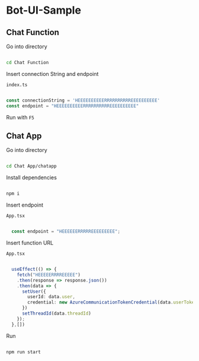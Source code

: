 # Bot-UI-Sample

## Chat Function 

Go into directory

``` bash

cd Chat Function

```

Insert connection String and endpoint

`index.ts`

```ts

const connectionString = 'HEEEEEEEEEERRRRRRRRRREEEEEEEEEE'
const endpoint = "HEEEEEEEEEERRRRRRRRRREEEEEEEEEE"

```

Run with `F5`

## Chat App

Go into directory

``` bash

cd Chat App/chatapp

```

Install dependencies

``` bash

npm i

```

Insert endpoint

`App.tsx`

```ts

  const endpoint = "HEEEEEERRRRREEEEEEEEE";

```

Insert function URL

`App.tsx`

```ts

  useEffect(() => {
    fetch("HEEEEERRRREEEEE")
    .then(response => response.json())
    .then(data => {
      setUser({
        userId: data.user, 
        credential: new AzureCommunicationTokenCredential(data.userToken.token)
      })
      setThreadId(data.threadId)
    });
  },[])

```

Run

``` bash

npm run start

```

